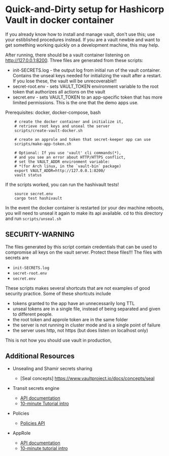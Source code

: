 
#  Quick-and-Dirty setup for Hashicorp Vault in docker container

If you already know how to install and manage vault, don't use this;
use your estiblished procedures instead. If you are a vault newbie
and want to get something working quickly on a development machine,
this may help.

After running, there should be a vault container listening on
http://127.0.0.1:8200. 
Three files are generated from these scripts:
- init-SECRETS.log - the output log from initial run of the vault
  container. Contains the unseal keys needed for initializing the vault
  after a restart. If you lose these, the vault will be unrecoverable!!
- secret-root.env - sets VAULT_TOKEN environment variable to the root
  token that authorizes all actions on the vault
- secret.env - sets VAULT_TOKEN to an app-specific token that has more
  limited permissions. This is the one that the demo apps use.


Prerequisites: docker, docker-compose, bash

```
    # create the docker container and initialize it,
    # retrieve root keys and unseal the server
    scripts/create-vault-docker.sh

    # create an approle and token that secret-keeper app can use
    scripts/make-app-token.sh

    # Optional: If you use 'vault' cli commands(*),
	# and you see an error about HTTP/HTTPS conflict,
	# set the VAULT_ADDR environment variable:
    # *(for Arch linux, in the `vault-bin` package)
	export VAULT_ADDR=http://127.0.0.1:8200/
	vault status
```

If the scripts worked, you can run the hashivault tests!

```
    source secret.env
    cargo test hashivault
```

In the event the docker container is restarted (or your dev machine
reboots, you will need to unseal it again to make its api available.
cd to this directory and run `scripts/unseal.sh`

## SECURITY-WARNING

The files generated by this script contain credentials that can be used
to compromise all keys on the vault server. Protect these files!!!
The files with secrets are 
  - `init-SECRETS.log`
  - `secret-root.env`
  - `secret.env`

These scripts makes several shortcuts that are not examples
of good security practice. Some of these shortcuts include

  - tokens granted to the app have an unnecessarily long TTL
  - unseal tokens are in a single file,
    instead of being separated and given to different people.
  - the root token and approle token are in the same folder
  - the server is not running in cluster mode and is a single point of
    failure
  - the server uses http, not https (but does listen on localhost only)

This is not how you should use vault in production,
 

## Additional Resources

- Unsealing and Shamir secrets sharing
  - [Seal concepts] https://www.vaultproject.io/docs/concepts/seal

- Transit secrets engine
  - [API documentation](https://www.vaultproject.io/docs/secrets/transit)
  - [10-minute Tutorial intro](https://learn.hashicorp.com/vault/encryption-as-a-service/eaas-transit)

- Policies
  - [Policies API](https://www.vaultproject.io/docs/concepts/policies)

- AppRole 
  - [API documentation](https://www.vaultproject.io/docs/auth/approle)
  - [10-minute tutorial intro](https://learn.hashicorp.com/vault/identity-access-management/approle)


